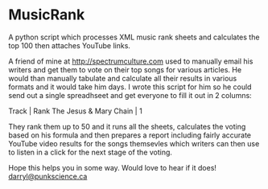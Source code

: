 # MusicRank
A python script which processes XML music rank sheets and calculates the top 100 then attaches YouTube links.

A friend of mine at http://spectrumculture.com used to manually email his writers and get them to vote on their top songs for various articles. He would than manually tabulate and calculate all their results in various formats and it would take him days. I wrote this script for him so he could send out a single spreadhseet and get everyone to fill it out in 2 columns:

Track                         |   Rank
The Jesus & Mary Chain        |   1

They rank them up to 50 and it runs all the sheets, calculates the voting based on his formula and then prepares a report including fairly accurate YouTube video results for the songs themsevles which writers can then use to listen in a click for the next stage of the voting. 

Hope this helps you in some way. Would love to hear if it does! darryl@punkscience.ca

